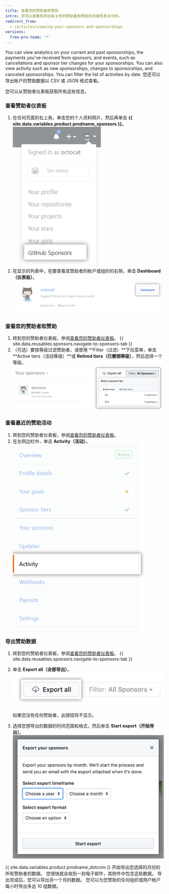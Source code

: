 ```yaml
---
title: 查看您的赞助者和赞助
intro: 您可以查看和导出有关您的赞助者和赞助的详细信息与分析。
redirect_from:
  - /articles/viewing-your-sponsors-and-sponsorships
versions:
  free-pro-team: '*'
---
```


You can view analytics on your current and past sponsorships, the payments you've received from sponsors, and events, such as cancellations and sponsor tier changes for your sponsorships. You can also view activity such as new sponsorships, changes to sponsorships, and canceled sponsorships. You can filter the list of activities by date. 您还可以导出帐户的赞助数据以 CSV 或 JSON 格式查看。

您可以从赞助者仪表板获取所有这些信息。

### 查看赞助者仪表板

1. 在任何页面的右上角，单击您的个人资料照片，然后再单击 **{{ site.data.variables.product.prodname_sponsors }}**。 ![{{ site.data.variables.product.prodname_sponsors }} 按钮](/assets/images/help/sponsors/access-github-sponsors-dashboard.png)
2. 在显示的列表中，在要查看其赞助者的帐户或组织的右侧，单击 **Dashboard（仪表板）**。 ![开发者赞助者仪表板按钮](/assets/images/help/sponsors/dev-sponsors-dashboard-button.png)

### 查看您的赞助者和赞助

1. 转到您的赞助者仪表板，参阅[查看您的赞助者仪表板](#viewing-your-sponsors-dashboard)。
{{ site.data.reusables.sponsors.navigate-to-sponsors-tab }}
1. （可选）要按等级过滤赞助者，请使用 **Filter（过滤）**下拉菜单，单击 **Active tiers（活动等级）**或 **Retired tiers（已撤销等级）**，然后选择一个等级。 ![按等级过滤的下拉菜单](/assets/images/help/sponsors/filter-drop-down.png)

### 查看最近的赞助活动

1. 转到您的赞助者仪表板，参阅[查看您的赞助者仪表板](#viewing-your-sponsors-dashboard)。
1. 在左侧边栏中，单击 **Activity（活动）**。 ![活动选项卡](/assets/images/help/sponsors/activity-tab.png)

### 导出赞助数据

1. 转到您的赞助者仪表板，参阅[查看您的赞助者仪表板](#viewing-your-sponsors-dashboard)。
{{ site.data.reusables.sponsors.navigate-to-sponsors-tab }}
1. 单击 **Export all（全部导出）**。 ![全部导出按钮](/assets/images/help/sponsors/export-all.png)

   如果您没有任何赞助者，此按钮将不显示。

1. 选择您想导出的数据的时间范围和格式，然后单击 **Start export（开始导出）**。 ![数据导出选项](/assets/images/help/sponsors/export-your-sponsors.png)

  {{ site.data.variables.product.prodname_dotcom }} 开始导出您选择的月份的所有赞助者的数据。 您很快就会收到一封电子邮件，其附件中包含这些数据。 导出完成后，您可以导出另一个月的数据。 您可以为您赞助的任何组织或用户帐户每小时导出多达 10 组数据。

